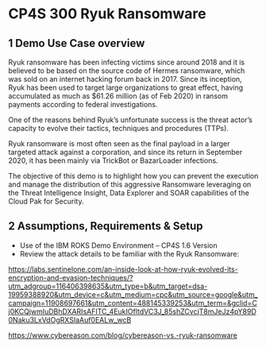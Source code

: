 # CP4S 300 Ryuk Ransomware 

## 1 Demo Use Case overview

Ryuk ransomware has been infecting victims since around 2018 and it is believed to be based on the source code of Hermes ransomware, which was sold on an internet hacking forum back in 2017. Since its inception, Ryuk has been used to target large organizations to great effect, having accumulated as much as $61.26 million (as of Feb 2020) in ransom payments according to federal investigations. 

One of the reasons behind Ryuk’s unfortunate success is the threat actor’s capacity to evolve their tactics, techniques and procedures (TTPs). 

Ryuk ransomware is most often seen as the final payload in a larger targeted attack against a corporation, and since its return in September 2020, it has been mainly via TrickBot or BazarLoader infections.

The objective of this demo is to highlight how you can prevent the execution and manage the distribution of this aggressive Ransomware leveraging on the Threat Intelligence Insight, Data Explorer and SOAR capabilities of the Cloud Pak for Security.


## 2 Assumptions, Requirements & Setup

- Use of the IBM ROKS Demo Environment – CP4S 1.6 Version
- Review the attack details to be familiar with the Ryuk Ransomware:

https://labs.sentinelone.com/an-inside-look-at-how-ryuk-evolved-its-encryption-and-evasion-techniques/?utm_adgroup=116406398635&utm_type=b&utm_target=dsa-19959388920&utm_device=c&utm_medium=cpc&utm_source=google&utm_campaign=11908697661&utm_content=488145339253&utm_term=&gclid=Cj0KCQjwmIuDBhDXARIsAFITC_4EukIOfltdVC3J_85shZCvcjT8mJeJz4pY89D0Naku3LxVdOgRXSIaAuf0EALw_wcB

https://www.cybereason.com/blog/cybereason-vs.-ryuk-ransomware
